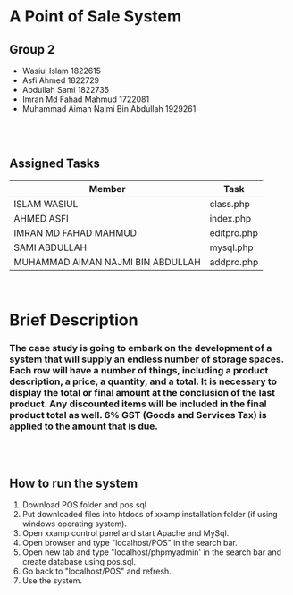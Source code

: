 # A Point of Sale System


## Group 2
- Wasiul Islam 1822615
- Asfi Ahmed 1822729
- Abdullah Sami 1822735
- Imran Md Fahad Mahmud 1722081
- Muhammad Aiman Najmi Bin Abdullah 1929261
<br>
<br>

## Assigned Tasks

| Member | Task |
| ----------- | ----------- |
| ISLAM WASIUL | class.php |
| AHMED ASFI | index.php |
| IMRAN MD FAHAD MAHMUD| editpro.php |
| SAMI ABDULLAH | mysql.php |
| MUHAMMAD AIMAN NAJMI BIN ABDULLAH | addpro.php |
<br>

# Brief Description

### The case study is going to embark on the development of a system that will supply an endless number of storage spaces. Each row will have a number of things, including a product description, a price, a quantity, and a total. It is necessary to display the total or final amount at the conclusion of the last product. Any discounted items will be included in the final product total as well. 6% GST (Goods and Services Tax) is applied to the amount that is due.
 <br>
 <br>

## How to run the system
1. Download POS folder and pos.sql
2. Put downloaded files into htdocs of xxamp installation folder (if using windows operating system).
3. Open xxamp control panel and start Apache and MySql.
4. Open browser and type "localhost/POS" in the search bar.
5. Open new tab and type "localhost/phpmyadmin' in the search bar and create database using pos.sql.
6. Go back to "localhost/POS" and refresh.
7. Use the system.
